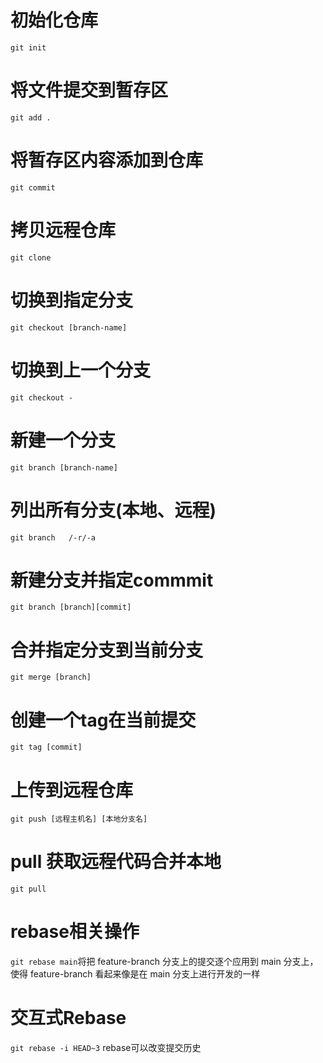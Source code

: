 # 初始化仓库
`git init`
# 将文件提交到暂存区
`git add .`
# 将暂存区内容添加到仓库
`git commit`
# 拷贝远程仓库
`git clone`
# 切换到指定分支
`git checkout [branch-name]`
# 切换到上一个分支
`git checkout -`
# 新建一个分支
`git branch [branch-name]`
# 列出所有分支(本地、远程)
`git branch   /-r/-a`
# 新建分支并指定commmit
`git branch [branch][commit]`
# 合并指定分支到当前分支
`git merge [branch]`
# 创建一个tag在当前提交
`git tag [commit]`
# 上传到远程仓库
`git push [远程主机名] [本地分支名]`
# pull 获取远程代码合并本地
`git pull`
# rebase相关操作
`git rebase main`将把 feature-branch 分支上的提交逐个应用到 main 分支上，使得 feature-branch 看起来像是在 main 分支上进行开发的一样
# 交互式Rebase
`git rebase -i HEAD~3`
rebase可以改变提交历史